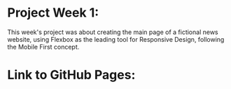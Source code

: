 # Project Week 1:
This week's project was about creating the main page of a fictional news website, using Flexbox as the leading tool for Responsive Design, following the Mobile First concept.

# Link to GitHub Pages:


